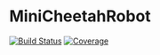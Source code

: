 # MiniCheetahRobot

[![Build Status](https://travis-ci.com/james-p-foster/MiniCheetahRobot.jl.svg?branch=master)](https://travis-ci.com/james-p-foster/MiniCheetahRobot.jl)
[![Coverage](https://codecov.io/gh/james-p-foster/MiniCheetahRobot.jl/branch/master/graph/badge.svg)](https://codecov.io/gh/james-p-foster/MiniCheetahRobot.jl)
